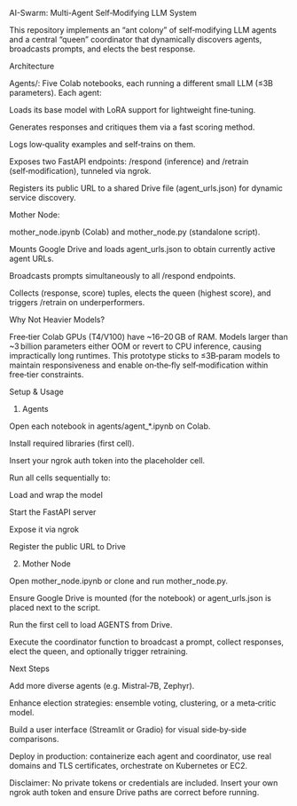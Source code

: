 AI-Swarm: Multi-Agent Self‑Modifying LLM System

This repository implements an “ant colony” of self‑modifying LLM agents and a central “queen” coordinator that dynamically discovers agents, broadcasts prompts, and elects the best response.

Architecture

Agents/: Five Colab notebooks, each running a different small LLM (≤3B parameters). Each agent:

Loads its base model with LoRA support for lightweight fine‑tuning.

Generates responses and critiques them via a fast scoring method.

Logs low‑quality examples and self‑trains on them.

Exposes two FastAPI endpoints: /respond (inference) and /retrain (self‑modification), tunneled via ngrok.

Registers its public URL to a shared Drive file (agent_urls.json) for dynamic service discovery.

Mother Node:

mother_node.ipynb (Colab) and mother_node.py (standalone script).

Mounts Google Drive and loads agent_urls.json to obtain currently active agent URLs.

Broadcasts prompts simultaneously to all /respond endpoints.

Collects (response, score) tuples, elects the queen (highest score), and triggers /retrain on underperformers.

Why Not Heavier Models?

Free‑tier Colab GPUs (T4/V100) have ~16–20 GB of RAM. Models larger than ~3 billion parameters either OOM or revert to CPU inference, causing impractically long runtimes. This prototype sticks to ≤3B‑param models to maintain responsiveness and enable on‑the‑fly self‑modification within free‑tier constraints.

Setup & Usage

1. Agents

Open each notebook in agents/agent_*.ipynb on Colab.

Install required libraries (first cell).

Insert your ngrok auth token into the placeholder cell.

Run all cells sequentially to:

Load and wrap the model

Start the FastAPI server

Expose it via ngrok

Register the public URL to Drive

2. Mother Node

Open mother_node.ipynb or clone and run mother_node.py.

Ensure Google Drive is mounted (for the notebook) or agent_urls.json is placed next to the script.

Run the first cell to load AGENTS from Drive.

Execute the coordinator function to broadcast a prompt, collect responses, elect the queen, and optionally trigger retraining.

Next Steps

Add more diverse agents (e.g. Mistral‑7B, Zephyr).

Enhance election strategies: ensemble voting, clustering, or a meta‑critic model.

Build a user interface (Streamlit or Gradio) for visual side‑by‑side comparisons.

Deploy in production: containerize each agent and coordinator, use real domains and TLS certificates, orchestrate on Kubernetes or EC2.

Disclaimer: No private tokens or credentials are included. Insert your own ngrok auth token and ensure Drive paths are correct before running.

